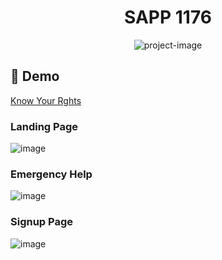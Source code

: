 

<h1 align="center" id="title">SAPP 1176</h1>

<p align="center"><img src="https://socialify.git.ci/ShiiiivanshSingh/TECHNOVATION-HACKATHON-2025-Entry/image?custom_description=Team+SAPP-1176&amp;description=1&amp;language=1&amp;name=1&amp;stargazers=1&amp;theme=Dark" alt="project-image"></p>

<h2>🚀 Demo</h2>

[Know Your Rghts](https://shiiiivanshsingh.github.io/TECHNOVATION-HACKATHON-2025-Entry/)



### Landing Page
![image](https://github.com/user-attachments/assets/34592922-fdc6-429c-ab2a-110770eb3b0c)
### Emergency Help
![image](https://github.com/user-attachments/assets/10222b70-4305-441d-a7d6-47751d620fa8)
### Signup Page
![image](https://github.com/user-attachments/assets/e1e479c8-2857-4829-b070-cd2b5d7883f0)

